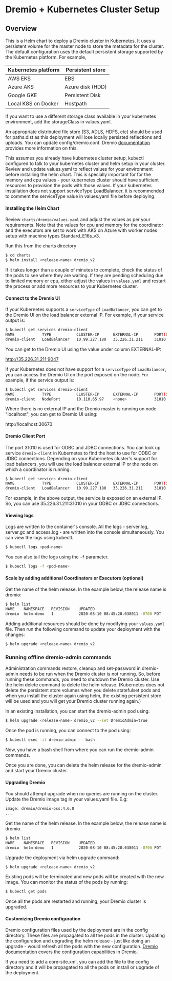# Dremio + Kubernetes Cluster Setup

## Overview

This is a Helm chart to deploy a Dremio cluster in Kubernetes. It uses
a persistent volume for the master node to store the metadata for the
cluster. The default configuration uses the default persistent storage
supported by the Kubernetes platform. For example,

| Kubernetes platform | Persistent store |
|---------------------|------------------|
| AWS EKS             | EBS              |
| Azure AKS           | Azure disk (HDD) |
| Google GKE          | Persistent Disk  |
| Local K8S on Docker | Hostpath         |

If you want to use a different storage class available in your
kubernetes environment, add the storageClass in values.yaml.

An appropriate distributed file store (S3, ADLS, HDFS, etc) should be
used for paths.dist as this deployment will lose locally persisted
reflections and uploads. You can update config/dremio.conf. Dremio
[documentation](https://docs.dremio.com/deployment/distributed-storage.html)
provides more information on this.

This assumes you already have kubernetes cluster setup, kubectl
configured to talk to your kubernetes cluster and helm setup in your
cluster. Review and update values.yaml to reflect values for your
environment before installing the helm chart. This is specially
important for for the memory and cpu values - your kubernetes cluster
should have sufficient resources to provision the pods with those
values. If your kubernetes installation does not support serviceType
LoadBalancer, it is recommended to comment the serviceType value in
values.yaml file before deploying.

#### Installing the Helm Chart

Review `charts/dremio/values.yaml` and adjust the values as per your
requirements. Note that the values for cpu and memory for the
coordinator and the executors are set to work with AKS on Azure with
worker nodes setup with machine types Standard_E16s_v3.

Run this from the charts directory

```bash
$ cd charts
$ helm install <release-name> dremio_v2
```

If it takes longer than a couple of minutes to complete, check the
status of the pods to see where they are waiting. If they are pending
scheduling due to limited memory or cpu, either adjust the values in
`values.yaml` and restart the process or add more resources to your
Kubernetes cluster.

#### Connect to the Dremio UI

If your Kubernetes supports a `serviceType` of `LoadBalancer`, you can get to
the Dremio UI on the load balancer external IP.  For example, if your
service output is:

```bash
$ kubectl get services dremio-client
NAME            TYPE           CLUSTER-IP      EXTERNAL-IP       PORT(S)                          AGE
dremio-client   LoadBalancer   10.99.227.180   35.226.31.211     31010:32260/TCP,9047:30620/TCP   2d
```

You can get to the Dremio UI using the value under column EXTERNAL-IP:

http://35.226.31.211:9047

If your Kubernetes does not have support for a `serviceType` of `LoadBalancer`,
you can access the Dremio UI on the port exposed on the node. For
example, if the service output is:

```bash
$ kubectl get services dremio-client
NAME            TYPE           CLUSTER-IP      EXTERNAL-IP       PORT(S)                          AGE
dremio-client   NodePort       10.110.65.97    <none>            31010:32390/TCP,9047:30670/TCP   1h
```

Where there is no external IP and the Dremio master is running on node
"localhost", you can get to Dremio UI using:

http://localhost:30670

#### Dremio Client Port

The port 31010 is used for ODBC and JDBC connections. You can look up
service `dremio-client` in Kubernetes to find the host to use for ODBC
or JDBC connections. Depending on your Kubernetes cluster's support for
load balancers, you will use the load balancer external IP
or the node on which a coordinator is running.

```bash
$ kubectl get services dremio-client
NAME            TYPE           CLUSTER-IP      EXTERNAL-IP       PORT(S)                          AGE
dremio-client   LoadBalancer   10.99.227.180   35.226.31.211     31010:32260/TCP,9047:30620/TCP   2d
```

For example, in the above output, the service is exposed on an
external IP. So, you can use 35.226.31.211:31010 in your ODBC or JDBC
connections.

#### Viewing logs

Logs are written to the container's console. All the logs -
server.log, server.gc and access.log - are written into
the console simultaneously. You can view the logs using kubectl. 

```bash
$ kubectl logs <pod-name> 
```

You can also tail the logs using the `-f` parameter.  

```bash
$ kubectl logs -f <pod-name> 
```

#### Scale by adding additional Coordinators or Executors (optional)

Get the name of the helm release. In the example below, the release
name is dremio:

```bash
$ helm list
NAME  	NAMESPACE	REVISION	UPDATED                             	STATUS  	CHART       	APP VERSION
dremio	helm-demo	1       	2020-08-10 08:45:20.038011 -0700 PDT	deployed	dremio-2.0.0	           
```

Adding additional resources should be done by modifying your
`values.yaml` file. Then run the following command to update your
deployment with the changes:

```bash
$ helm upgrade <release-name> dremio_v2
```

### Running offline dremio-admin commands

Administration commands restore, cleanup and set-password in
dremio-admin needs to be run when the Dremio cluster is not
running. So, before running these commands, you need to shutdown the
Dremio cluster. Use the helm delete command to delete the helm
release.  (Kubernetes does not delete the persistent store volumes
when you delete statefulset pods and when you install the cluster
again using helm, the existing persistent store will be used and you
will get your Dremio cluster running again.)

In an existing installation, you can start the dremio-admin pod using:

```bash
$ helm upgrade <release-name> dremio_v2 --set DremioAdmin=true
```
Once the pod is running, you can connect to the pod using:

```bash
$ kubectl exec -it dremio-admin -- bash
```
Now, you have a bash shell from where you can run the dremio-admin commands.

Once you are done, you can delete the helm release for the
dremio-admin and start your Dremio cluster.

#### Upgrading Dremio

You should attempt upgrade when no queries are running on the
cluster. Update the Dremio image tag in your values.yaml file. E.g:

```bash
image: dremio/dremio-oss:4.6.0
...
```

Get the name of the helm release. In the example below, the release
name is dremio.

```bash
$ helm list
NAME  	NAMESPACE	REVISION	UPDATED                             	STATUS  	CHART       	APP VERSION
dremio	helm-demo	1       	2020-08-10 08:45:20.038011 -0700 PDT	deployed	dremio-2.0.0	           
```

Upgrade the deployment via helm upgrade command:

```bash
$ helm upgrade <release-name> dremio_v2
```

Existing pods will be terminated and new pods will be created with the
new image. You can monitor the status of the pods by running:
```bash
$ kubectl get pods
```

Once all the pods are restarted and running, your Dremio cluster is
upgraded.

#### Customizing Dremio configuration

Dremio configuration files used by the deployment are in the config
directory. These files are propagated to all the pods in the
cluster. Updating the configuration and upgrading the helm release -
just like doing an upgrade - would refresh all the pods with the new
configuration. [Dremio documentation](https://docs.dremio.com/deployment/README-config.html)
covers the configuration capabilities in Dremio.

If you need to add a core-site.xml, you can add the file to the config
directory and it will be propagated to all the pods on install or
upgrade of the deployment.